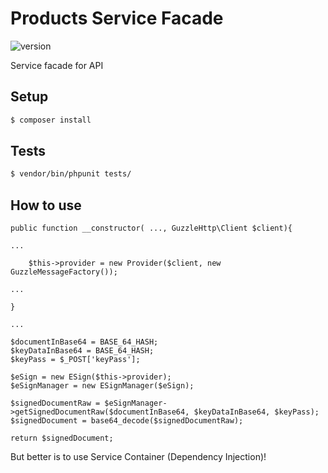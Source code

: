 # Products Service Facade

![version](https://img.shields.io/badge/version-0.1.1-blue.svg)

Service facade for API

## Setup

```bash
$ composer install

````
## Tests


````bash
$ vendor/bin/phpunit tests/
````


## How to use

````
public function __constructor( ..., GuzzleHttp\Client $client){

...

    $this->provider = new Provider($client, new GuzzleMessageFactory());

...

}

...

$documentInBase64 = BASE_64_HASH;
$keyDataInBase64 = BASE_64_HASH;
$keyPass = $_POST['keyPass'];

$eSign = new ESign($this->provider);
$eSignManager = new ESignManager($eSign);

$signedDocumentRaw = $eSignManager->getSignedDocumentRaw($documentInBase64, $keyDataInBase64, $keyPass);
$signedDocument = base64_decode($signedDocumentRaw);

return $signedDocument;
````

But better is to use Service Container (Dependency Injection)!
